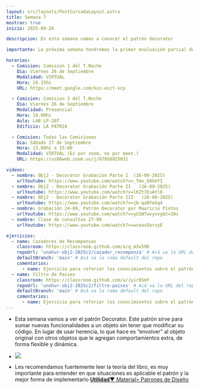 ```yaml
---
layout: src/layouts/PostCursadaLayout.astro
title: Semana 7
mostrar: true
inicio: 2025-09-26

descripcion: En esta semana vamos a conocer el patrón decorator

importante: La próxima semana tendremos la primer evaluación parcial de la materia el día viernes 03/10. Los patrones a evaluar son Strategy, Template Method, Composite, Decorator y Singleton. La modalidad es virtual.

horarios:
  - Comision: Comision 1 del T.Noche
    Dia: Viernes 26 de Septiembre
    Modalidad: VIRTUAL
    Hora: 18.15hs
    URL: https://meet.google.com/kxz-esct-xcp

  - Comision: Comision 3 del T.Noche
    Dia: Viernes 26 de Septiembre
    Modalidad: Presencial
    Hora: 18.00hs
    Aula: LAB LP-207
    Edificio: LA PATRIA

  - Comision: Todas las Comisiones
    Dia: Sábado 27 de Septiembre
    Hora: 13.00hs a 15:00
    Modalidad: VIRTUAL (Es por zoom, no por meet.)
    URL: https://us06web.zoom.us/j/87958925031

videos:
  - nombre: Obj2 - Decorator Grabación Parte I  (26-09-2025)
    urlYoutube: https://www.youtube.com/watch?v=_Tmo_D4OeYI
  - nombre: Obj2 - Decorator Grabación Parte II   (26-09-2025)
    urlYoutube: https://www.youtube.com/watch?v=lKZt7EsAtl0
  - nombre: Obj2 - Decorator Grabación Parte III   (26-09-2025)
    urlYoutube: https://www.youtube.com/watch?v=jb-qaBYekq4
  - nombre: Grabación 24-09, Patrón Decorator por Mauricio Pintos
    urlYoutube: https://www.youtube.com/watch?v=yU1WTwvyvvg&t=30s
  - nombre: Clase de consultas 27-09
    urlYoutube: https://www.youtube.com/watch?v=wceasDarxyE

ejercicios:
  - name: Cazadores de Recompensas
    classroom: https://classroom.github.com/a/q_m3x596
    repoUrl: 'unahur-obj2-2025c2/cazador_recompenza' # Acá va la URL del repo sin el "https://github.com/"
    defaultBranch: 'main' # Acá va la rama default del repo
    comentarios:
      - name: Ejercicio para reforzar los conocimientos sobre el patrón decorator
  - name: Filtro de Paises
    classroom: https://classroom.github.com/a/Jyir8SmY
    repoUrl: 'unahur-obj2-2025c2/filtro-paises' # Acá va la URL del repo sin el "https://github.com/"
    defaultBranch: 'main' # Acá va la rama default del repo
    comentarios:
      - name: Ejercicio para reforzar los conocimientos sobre el patrón composite
---
```


- Esta semana vamos a ver el patrón Decorator. Este patrón sirve para sumar nuevas funcionalidades a un objeto sin tener que modificar su código. En lugar de usar herencia, lo que hace es “envolver” al objeto original con otros objetos que le agregan comportamientos extra, de forma flexible y dinámica.

- <div ><img src="https://www.cs.unc.edu/~stotts/GOF/hires/Pictures/decor064.gif"></img></div>

- Les recomendamos fuertemente leer la teoría del libro, es muy importante para entender en que situaciones es aplicable el patrón y la mejor forma de implementarlo <a href="/material#estructurales" target="_blank">**Utilidad**▼ Material> Patrones de Diseño</a>
